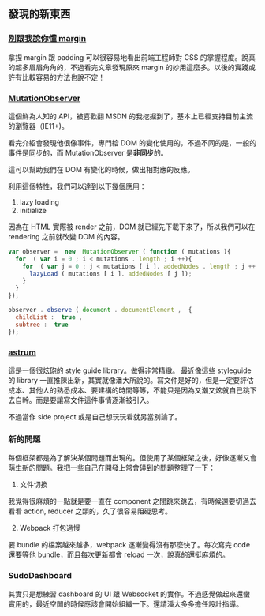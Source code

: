 ## 發現的新東西

### [別跟我說你懂 margin](http://www.hicss.net/do-not-tell-me-you-understand-margin/)

拿捏 margin 跟 padding 可以很容易地看出前端工程師對 CSS 的掌握程度。說真的超多眉眉角角的，不過看完文章發現原來 margin 的妙用這麼多。以後的實踐或許有比較容易的方法也說不定！

### [MutationObserver](http://javascript.ruanyifeng.com/dom/mutationobserver.html)

這個鮮為人知的 API，被喜歡翻 MSDN 的我挖掘到了，基本上已經支持目前主流的瀏覽器（IE11+)。

看完介紹會發現他很像事件，專門給 DOM 的變化使用的，不過不同的是，一般的事件是同步的，而 MutationObserver 是**非同步**的。

這可以幫助我們在 DOM 有變化的時候，做出相對應的反應。

利用這個特性，我們可以達到以下幾個應用：
1. lazy loading
2. initialize

因為在 HTML 實際被 render 之前，DOM 就已經先下載下來了，所以我們可以在 rendering 之前就改變 DOM 的內容。

```js
var observer =  new  MutationObserver ( function ( mutations ){ 
  for  ( var i = 0 ; i < mutations . length ; i ++){ 
    for  ( var j = 0 ; j < mutations [ i ]. addedNodes . length ; j ++ ){ 
      lazyLoad ( mutations [ i ]. addedNodes [ j ]); 
    } 
  } 
});

observer . observe ( document . documentElement ,  { 
  childList :  true , 
  subtree :  true 
});
```

### [astrum](http://astrum.nodividestudio.com/)

這是一個很炫砲的 style guide library。做得非常精緻。
最近像這些 styleguide 的 library 一直推陳出新，其實就像潘大所說的。寫文件是好的，但是一定要評估成本、其他人的熟悉成本、要建構的時間等等，不能只是因為又潮又炫就自己跳下去自幹。而是要讓寫文件這件事情逐漸被引入。

不過當作 side project 或是自己想玩玩看就另當別論了。

### 新的問題

每個框架都是為了解決某個問題而出現的。但使用了某個框架之後，好像逐漸又會萌生新的問題。我把一些自己在開發上常會碰到的問題整理了一下：

1. 文件切換

我覺得很麻煩的一點就是要一直在 component 之間跳來跳去，有時候還要切過去看看 action, reducer 之類的，久了很容易阻礙思考。

2. Webpack 打包過慢

要 bundle 的檔案越來越多，webpack 逐漸變得沒有那麼快了。每次寫完 code 還要等他 bundle，而且每次更新都會 reload 一次，說真的還挺麻煩的。

### SudoDashboard

其實只是想練習 dashboard 的 UI 跟 Websocket 的實作。不過感覺做起來還蠻實用的，最近空閒的時候應該會開始組織一下。還請潘大多多擔任設計指導。

